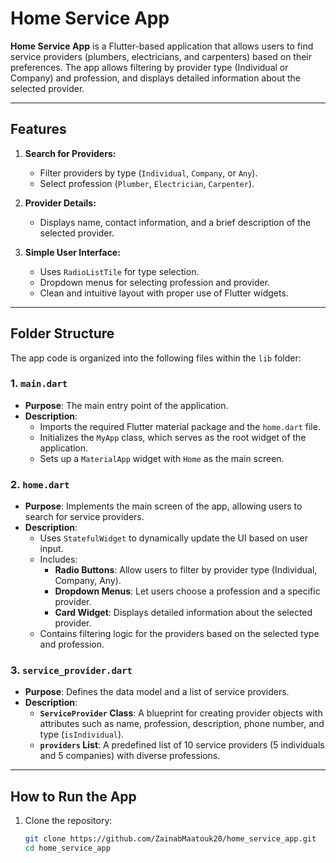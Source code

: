 # Home Service App

**Home Service App** is a Flutter-based application that allows users to find service providers (plumbers, electricians, and carpenters) based on their preferences. The app allows filtering by provider type (Individual or Company) and profession, and displays detailed information about the selected provider.

---

## Features
1. **Search for Providers:**
   - Filter providers by type (`Individual`, `Company`, or `Any`).
   - Select profession (`Plumber`, `Electrician`, `Carpenter`).

2. **Provider Details:**
   - Displays name, contact information, and a brief description of the selected provider.

3. **Simple User Interface:**
   - Uses `RadioListTile` for type selection.
   - Dropdown menus for selecting profession and provider.
   - Clean and intuitive layout with proper use of Flutter widgets.

---

## Folder Structure
The app code is organized into the following files within the `lib` folder:

### 1. **`main.dart`**
- **Purpose**: The main entry point of the application.
- **Description**:
  - Imports the required Flutter material package and the `home.dart` file.
  - Initializes the `MyApp` class, which serves as the root widget of the application.
  - Sets up a `MaterialApp` widget with `Home` as the main screen.

### 2. **`home.dart`**
- **Purpose**: Implements the main screen of the app, allowing users to search for service providers.
- **Description**:
  - Uses `StatefulWidget` to dynamically update the UI based on user input.
  - Includes:
    - **Radio Buttons**: Allow users to filter by provider type (Individual, Company, Any).
    - **Dropdown Menus**: Let users choose a profession and a specific provider.
    - **Card Widget**: Displays detailed information about the selected provider.
  - Contains filtering logic for the providers based on the selected type and profession.

### 3. **`service_provider.dart`**
- **Purpose**: Defines the data model and a list of service providers.
- **Description**:
  - **`ServiceProvider` Class**: A blueprint for creating provider objects with attributes such as name, profession, description, phone number, and type (`isIndividual`).
  - **`providers` List**: A predefined list of 10 service providers (5 individuals and 5 companies) with diverse professions.

---

## How to Run the App
1. Clone the repository:
   ```bash
   git clone https://github.com/ZainabMaatouk20/home_service_app.git
   cd home_service_app

